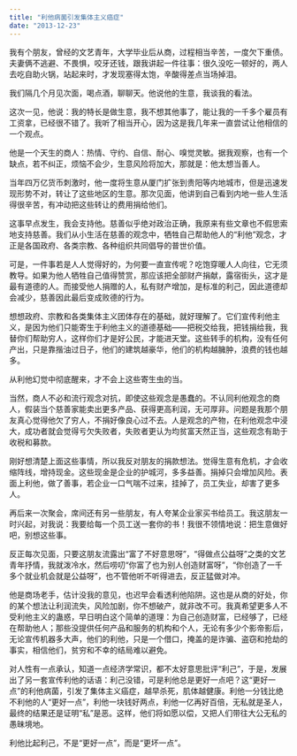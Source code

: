 ```yaml
---
title: "利他病菌引发集体主义癌症"
date: "2013-12-23"
---
```


我有个朋友，曾经的文艺青年，大学毕业后从商，过程相当辛苦，一度欠下重债。夫妻俩不逃避、不畏惧，咬牙还钱，跟我讲起一件往事：很久没吃一顿好的，两人去吃自助火锅，站起来时，才发现塞得太饱，辛酸得差点当场掉泪。

我们隔几个月见次面，喝点酒，聊聊天。他说他的生意，我谈我的看法。

这次一见，他说：我的特长是做生意，我不想其他事了，能让我的一千多个雇员有工资拿，已经很不错了。我听了相当开心，因为这是我几年来一直尝试让他相信的一个观点。

他是一个天生的商人：热情、守约、自信、耐心、嗅觉灵敏。据我观察，也有一个缺点，若不纠正，烦恼不会少，生意风险将加大，那就是：他太想当善人。

当年四万亿货币刺激时，他一度将生意从厦门扩张到贵阳等内地城市，但是迅速发现形势不对，转让了这些地区的生意。那次见面，他讲到自己看到内地一些人生活得很辛苦，有冲动把这些转让的费用捐给他们。

这事早点发生，我会支持他。慈善似乎绝对政治正确，我原来有些文章也不假思索地支持慈善。我们从小生活在慈善的观念中，牺牲自己帮助他人的“利他”观念，才正是各国政府、各类宗教、各种组织共同倡导的普世价值。

可是，一件事若是人人觉得好的，为何要一直宣传呢？吃饱穿暖人人向往，它无须教导。如果为他人牺牲自己值得赞赏，那应该把全部财产捐献，露宿街头，这才是最有道德的人。而接受他人捐赠的人，私有财产增加，是标准的利己，因此道德却会减少，慈善因此最后变成败德的行为。

想想政府、宗教和各类集体主义团体存在的基础，就好理解了。它们宣传利他主义，是因为他们只能寄生于利他主义的道德基础——把税交给我，把钱捐给我，我替你们帮助穷人，这样你们才是好公民，才能进天堂。这些转手的机构，没有任何产出，只是靠揩油过日子，他们的建筑越豪华，他们的机构越臃肿，浪费的钱也越多。

从利他幻觉中彻底醒来，才不会上这些寄生虫的当。

当然，商人不必和流行观念对抗，即使这些观念是愚蠢的。不认同利他观念的商人，假装当个慈善家能卖出更多产品、获得更高利润，无可厚非。问题是我那个朋友真心觉得他欠了穷人，不捐好像良心过不去。人是观念的产物，在利他观念中浸大，成功者就会觉得亏欠失败者，失败者更认为均贫富天然正当，这些观念有助于收税和募款。

刚好想清楚上面这些事情，所以我反对朋友的捐款想法。觉得生意有危机，才会收缩阵线，增持现金。这些现金是企业的护城河，多多益善。捐掉只会增加风险。表面上利他，做了善事，若企业一口气喘不过来，挂掉了，员工失业，却害了更多人。

再后来一次聚会，席间还有另一些朋友，有人夸某企业家买书给员工。我这朋友一时兴起，对我说：我要给每一个员工送一套你的书！我很不领情地说：把生意做好吧，别想这些事。

反正每次见面，只要这朋友流露出“富了不好意思呀”，“得做点公益呀”之类的文艺青年抒情，我就泼冷水，然后唠叨“你富了也为别人创造财富呀”，“你创造了一千多个就业机会就是公益呀”，也不管他听不听得进去，反正猛做对冲。

他是商场老手，估计没我的意见，也迟早会看透利他陷阱。这也是从商的好处，你的某个想法让利润流失，风险加剧，你不想破产，就非改不可。我真希望更多人不受利他主义的蛊惑，早日明白这个简单的道理：为自己创造财富，已经够了，已经在帮助他人；那些没提供任何产品和服务的机构和个人，无论有多少个影帝影后，无论宣传机器多大声，他们的利他，只是一个借口，掩盖的是诈骗、盗窃和抢劫的事实，相信他们，贫穷和不幸的结局难以避免。

对人性有一点承认，知道一点经济学常识，都不太好意思批评“利己”，于是，发展出了另一套宣传利他的话语：利己没错，可是利他总是更好一点吧？这“更好一点”的利他病菌，引发了集体主义癌症，越早杀死，肌体越健康。利他一分钱比绝不利他的人“更好一点”，利他一块钱好两点，利他一亿再好百倍，无私就是圣人，最终的结果还是证明“私”是恶。这样，他们将如愿以偿，又把人们带往大公无私的愚昧境地。

利他比起利己，不是“更好一点”，而是“更坏一点”。
